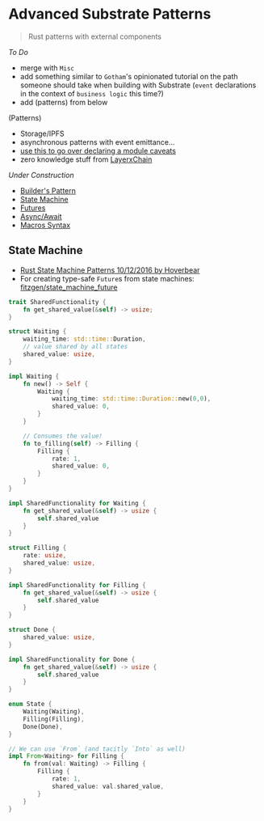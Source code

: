 # Advanced Substrate Patterns
> Rust patterns with external components

*To Do* 
* merge with `Misc`
* add something similar to `Gotham`'s opinionated tutorial on the path someone should take when building with Substrate (`event` declarations in the context of `business logic` this time?)
* add (patterns) from below

(Patterns)
* Storage/IPFS
* asynchronous patterns with event emittance...
* [use this to go over declaring a module caveats](https://hackmd.io/5DwOW4qLScicUkBYtnO5uQ?view)
* zero knowledge stuff from [LayerxChain](#STARREDINGITHUB)

*Under Construction*
* [Builder's Pattern](#BUILDERSPATTERNS)
* [State Machine](#statemachine)
* [Futures](#futures)
* [Async/Await](#async)
* [Macros Syntax](#macros)

## State Machine <a name = "statemachine"></a>

* [Rust State Machine Patterns 10/12/2016 by Hoverbear](https://hoverbear.org/2016/10/12/rust-state-machine-pattern/)
*  For creating type-safe `Future`s from state machines: [fitzgen/state_machine_future](https://github.com/fitzgen/state_machine_future)

```rust
trait SharedFunctionality {
    fn get_shared_value(&self) -> usize;
}

struct Waiting {
    waiting_time: std::time::Duration,
    // value shared by all states
    shared_value: usize,
}

impl Waiting {
    fn new() -> Self {
        Waiting {
            waiting_time: std::time::Duration::new(0,0),
            shared_value: 0,
        }
    }

    // Consumes the value!
    fn to_filling(self) -> Filling {
        Filling {
            rate: 1,
            shared_value: 0,
        }
    }
}

impl SharedFunctionality for Waiting {
    fn get_shared_value(&self) -> usize {
        self.shared_value
    }
}

struct Filling {
    rate: usize,
    shared_value: usize,
}

impl SharedFunctionality for Filling {
    fn get_shared_value(&self) -> usize {
        self.shared_value
    }
}

struct Done {
    shared_value: usize,
}

impl SharedFunctionality for Done {
    fn get_shared_value(&self) -> usize {
        self.shared_value
    }
}

enum State {
    Waiting(Waiting),
    Filling(Filling),
    Done(Done),
}

// We can use `From` (and tacitly `Into` as well)
impl From<Waiting> for Filling {
    fn from(val: Waiting) -> Filling {
        Filling {
            rate: 1,
            shared_value: val.shared_value,
        }
    }
}
```